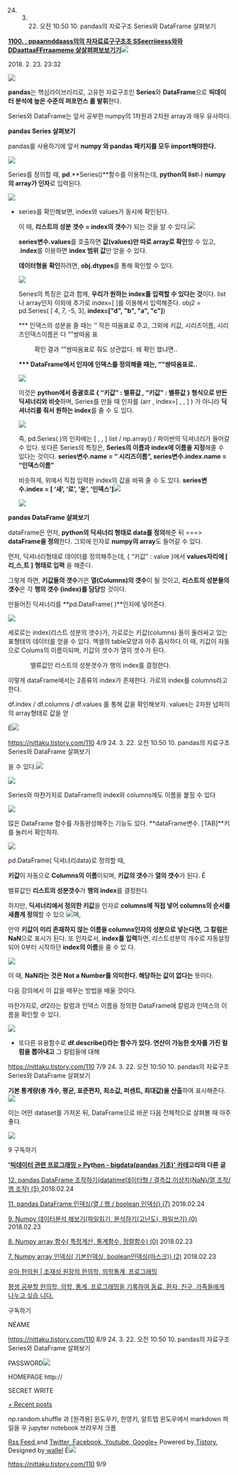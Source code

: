 ﻿24. 3. 22. 오전 10:50 10. pandas의 자료구조 Series와 DataFrame 살펴보기

[**1100. . ppaannddaass의의  자자료료구구조조  SSeerriieess와와  DDaattaaFFrraameme  살살펴펴보보기기**](https://nittaku.tistory.com/110)![](Aspose.Words.4aa250e5-22dc-4079-8e25-08c677ddcbf9.001.png)

2018\. 2. 23. 23:32

![](Aspose.Words.4aa250e5-22dc-4079-8e25-08c677ddcbf9.002.png)

**pandas**는 핵심라이브러리로, 고유한 자료구조인 **Series**와 **DataFrame**으로 **빅데이터 분석에 높은 수준의 퍼포먼스 를 발휘**한다.

Series와 DataFrame는 앞서 공부한 numpy의 1차원과 2차원 array과 매우 유사하다.

**pandas Series 살펴보기**

pandas를 사용하기에 앞서 **numpy 와 pandas 패키지를 모두 import해야한다.**

![](Aspose.Words.4aa250e5-22dc-4079-8e25-08c677ddcbf9.003.png)

Series를 정의할 때, **pd**.**Series()**함수를 이용하는데,  **python의 list**나 **numpy의 array가 인자**로 입력된다.

![](Aspose.Words.4aa250e5-22dc-4079-8e25-08c677ddcbf9.004.png)

- series를 확인해보면, index와 values가 동시에 확인된다.

  이 때, **리스트의 성분 갯수 = index의 갯수**가 되는 것을 알 수 있다.![](Aspose.Words.4aa250e5-22dc-4079-8e25-08c677ddcbf9.005.png)

  **series변수.values**를 호출하면 **값(values)만 따로 array로 확인**할 수 있고, .**index**를 이용하면 **index 범위 값**만 얻을 수 있다.

  **데이터형을** **확인**하려면, **obj.dtypes**를 통해 확인할 수 있다.

  ![](Aspose.Words.4aa250e5-22dc-4079-8e25-08c677ddcbf9.006.png)

  Series의 특징은 값과 함께, **우리가 원하는 index를 입력할 수 있다는 것**이다. list나 array인자 이외에 추가로 index=[ ]를 이용해서 입력해준다. obj2 = pd.Series( [ 4, 7, -5, 3], **index=["d", "b", "a", "c"]**)

  \*\*\* 인덱스의 성분을 줄 때는 ‘’ 작은 따옴표로 주고, 그외에 키값, 시리즈이름, 시리즈인덱스이름은 다 “”쌍따옴 표

  `     `확인 결과 “”쌍따옴표로 줘도 상관없다. 왜 확인 했냐면..

  **\*\*\* DataFrame에서 인자에 인덱스를 정의해줄 때는, “”쌍따옴표로..**

  ![](Aspose.Words.4aa250e5-22dc-4079-8e25-08c677ddcbf9.007.png)

  이것은 **python에서 중괄호로 {  “키값” : 벨류값 ,  “키값” : 벨류값 } 형식으로 만든 딕셔너리와 비슷**하며, Series를 만들 때 인자를 (arr , index=[ , , ] ) 가 아니라 **딕셔너리를 줘서 원하는 index**를 줄 수 도 있다.

  ![](Aspose.Words.4aa250e5-22dc-4079-8e25-08c677ddcbf9.008.png)

  즉, pd.Series( )의 인자에는 [ , , ] list / np.array() / 파이썬의 딕셔너리가 들어갈 수 있다. 또다른 Series의 특징은, **Series의 이름과 index에 이름을 지정**해줄 수 있다는 것이다. **series변수.name = “ 시리즈이름”,  series변수.index.name = “인덱스이름”**

  비슷하게, 위에서 직접 입력한 index의 값을 바꿔 줄 수 도 있다. **series변수.index = [ ‘새’, ‘로’, ‘운’, ‘인덱스’]![](Aspose.Words.4aa250e5-22dc-4079-8e25-08c677ddcbf9.009.png)**

  ![](Aspose.Words.4aa250e5-22dc-4079-8e25-08c677ddcbf9.010.png)

**pandas DataFrame 살펴보기**

dataFrame은 먼저, **python의 딕셔너리 형태로 data를 정의**해준 뒤 ===> **dataFrame을 정의**한다. 그외에 인자로 **numpy의 array**도 들어갈 수 있다.

먼저, 딕셔너리형태로 데이터를 정의해주는데, { “키값” : value }에서  **values자리에 [  리,스,트 ] 형태로 입력** 을 해준다.

그렇게 하면, **키값들의 갯수**가은 **열(Columns)의 갯수**이 될 것이고, **리스트의 성분들의 갯수**은 각 **행의 갯수 (index)를 담당**할 것이다.

만들어진 딕셔너리를 **pd.DataFrame( )**인자에 넣어준다.

![](Aspose.Words.4aa250e5-22dc-4079-8e25-08c677ddcbf9.011.png)

세로로는 index(리스트 성분의 갯수)가, 가로로는 키값(columns) 들이 둘러싸고 있는 표형태의 데이터를 얻을 수 있다. 엑셀의 table모양과 아주 흡사하다.이 때, 키값이 자동으로 Colums의 이름이되며, 키값의 갯수가 열의 갯수가 된다.

`       `밸류값인 리스트의 성분갯수가  행의 index를 결정한다.

이렇게 dataFrame에서는 2종류의 index가 존재한다. 가로의 index를 columns라고 한다.

df.index / df.columns / df.values 를 통해 값을 확인해보자. values는 2차원 넘파이의 array형태로 값을 얻

É![](Aspose.Words.4aa250e5-22dc-4079-8e25-08c677ddcbf9.012.png)

https://nittaku.tistory.com/110 4/9
24. 3. 22. 오전 10:50 10. pandas의 자료구조 Series와 DataFrame 살펴보기

을 수 있다.![](Aspose.Words.4aa250e5-22dc-4079-8e25-08c677ddcbf9.013.png)

![](Aspose.Words.4aa250e5-22dc-4079-8e25-08c677ddcbf9.014.png)

Series와 마찬가지로 DataFrame의 index와 columns에도 이름을 붙힐 수 있다

![](Aspose.Words.4aa250e5-22dc-4079-8e25-08c677ddcbf9.015.png)

많은 DataFrame 함수를 자동완성해주는 기능도 있다. **dataFrame변수. [TAB]**키를 눌러서 확인하자.

![](Aspose.Words.4aa250e5-22dc-4079-8e25-08c677ddcbf9.016.png)

pd.DataFrame( 딕셔너리data)로 정의할 때,

**키값**이 자동으로 **Columns의 이름**이되며, **키값의 갯수**가 **열의 갯수**가 된다. É

밸류값인 **리스트의 성분갯수**가  **행의 index**를 결정한다.

하지만, **딕셔너리에서 정의한 키값**을 인자로 **columns에 직접 넣어** **columns의 순서를 새롭게 정의**할 수 있으 ![](Aspose.Words.4aa250e5-22dc-4079-8e25-08c677ddcbf9.017.png)며,

만약 **키값이 미리 존재하지 않는 이름을 columns인자의 성분으로 넣는다면, 그 칼럼은 NaN**으로 표시가 된다. 또 인자로서, **index를 입력**하면, 리스트성분의 개수로 자동설정되어 0부터 시작하던 **index의 이름**을 줄 수 있 다.

![](Aspose.Words.4aa250e5-22dc-4079-8e25-08c677ddcbf9.018.jpeg)

이 때, **NaN라는 것은 Not a Number를 의미한다. 해당하는 값이 없다는** 뜻이다.

다음 강의에서 이 값을 메꾸는 방법을 배울 것이다.

마찬가지로, df2라는 칼럼과 인덱스 이름을 정의한 DataFrame에 칼럼과 인덱스의 이름을 확인할 수 있다.

![](Aspose.Words.4aa250e5-22dc-4079-8e25-08c677ddcbf9.019.jpeg)

- 또다른 유용함수로 **df.describe()**라는 함수가 있다**. 연산이 가능한 숫자를 가진 컬럼을 뽑아내고**  그 칼럼들에 대해

https://nittaku.tistory.com/110 7/9
24. 3. 22. 오전 10:50 10. pandas의 자료구조 Series와 DataFrame 살펴보기

**기본 통계량(총 개수, 평균, 표준편차, 최소값, 퍼센트, 최대값)을 산출**하여 표시해준다.![](Aspose.Words.4aa250e5-22dc-4079-8e25-08c677ddcbf9.020.png)

이는 어떤 dataset를 가져온 뒤, DataFrame으로 바꾼 다음 전체적으로 살펴볼 때 아주 좋다.

![](Aspose.Words.4aa250e5-22dc-4079-8e25-08c677ddcbf9.021.png)

9 구독하기

**'[빅데이터 관련 프로그래밍 > P](https://nittaku.tistory.com/category/%EB%B9%85%EB%8D%B0%EC%9D%B4%ED%84%B0%20%EA%B4%80%EB%A0%A8%20%ED%94%84%EB%A1%9C%EA%B7%B8%EB%9E%98%EB%B0%8D)yt[hon - bigdata(pandas 기초)' 카테](https://nittaku.tistory.com/category/%EB%B9%85%EB%8D%B0%EC%9D%B4%ED%84%B0%20%EA%B4%80%EB%A0%A8%20%ED%94%84%EB%A1%9C%EA%B7%B8%EB%9E%98%EB%B0%8D/Python%20-%20bigdata%28pandas%20%EA%B8%B0%EC%B4%88%29)고리의 다른 글**

[12. pandas DataFrame 조작하기(datatime데이터형 / 결측값,이상치(NaN)/열 조작/ 행 조작)  (5) ](https://nittaku.tistory.com/112)2018.02.24

[11. pandas DataFrame 인덱싱(열 / 행 / boolean 인덱싱)  (7)](https://nittaku.tistory.com/111) 2018.02.24

[9. Numpy 데이터분석 해보기(파일읽기, 분석하기(고난도), 파일쓰기)  (0)](https://nittaku.tistory.com/109) 2018.02.23

[8. Numpy array 함수( 특정계산, 통계함수, 정렬함수)  (0)](https://nittaku.tistory.com/108) 2018.02.23

[7. Numpy array 인덱싱( 기본인덱싱, boolean인덱싱(마스크))  (2)](https://nittaku.tistory.com/107) 2018.02.23

[우아 한의원 | 조재성 원장의 한의학, 의학통계, 프로그래밍](https://nittaku.tistory.com/)

[평생 공부할 한의학, 의학, 통계, 프로그래밍을 기록하여 동료, 환자, 친구, 가족들에게 나누고 싶습 니다.](https://nittaku.tistory.com/)

구독하기

NÉAME

https://nittaku.tistory.com/110 8/9
24. 3. 22. 오전 10:50 10. pandas의 자료구조 Series와 DataFrame 살펴보기

PASSWORD![](Aspose.Words.4aa250e5-22dc-4079-8e25-08c677ddcbf9.022.png)

HOMEPAGE http://

SECRET WRITE

[+ Recent posts](https://nittaku.tistory.com/category)

np.random.shuffle 과 [원격용] 윈도우키, 한영키, 알트탭 윈도우에서 markdown 파일을 우 jupyter notebook 브라우저 크롬

[Rss  Feed ](https://nittaku.tistory.com/rss) and [ Twitter,](https://www.twitter.com/)[  Facebook](https://www.facebook.com/),[  Youtube](https://www.youtube.com/),[  Google+](https://plus.google.com/) Powered  by[  Tistory](http://www.tistory.com/),  Designed  by[  wallel](http://wallel.com/)
É![](Aspose.Words.4aa250e5-22dc-4079-8e25-08c677ddcbf9.023.png)

https://nittaku.tistory.com/110 9/9

